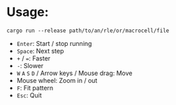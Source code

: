 # Usage:

```
cargo run --release path/to/an/rle/or/macrocell/file
```

* `Enter`: Start / stop running
* `Space`: Next step
* `+` / `=`: Faster
* `-`: Slower
* `W` `A` `S` `D` / Arrow keys / Mouse drag: Move
* Mouse wheel: Zoom in / out
* `F`: Fit pattern
* `Esc`: Quit